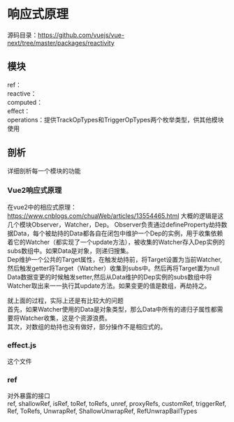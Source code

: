 # 响应式原理
源码目录：https://github.com/vuejs/vue-next/tree/master/packages/reactivity  

## 模块
ref：   
reactive：  
computed：  
effect：  
operations：提供TrackOpTypes和TriggerOpTypes两个枚举类型，供其他模块使用

## 剖析
详细剖析每一个模块的功能  

### Vue2响应式原理
在vue2中的相应式原理：https://www.cnblogs.com/chuaWeb/articles/13554465.html
大概的逻辑是这几个模块Observer，Watcher，Dep。
Observer负责通过defineProperty劫持数据Data，每个被劫持的Data都各自在闭包中维护一个Dep的实例，用于收集依赖着它的Watcher（都实现了一个update方法），被收集的Watcher存入Dep实例的subs数组中。如果Data是对象，则递归搜集。  
Dep维护一个公共的Target属性，在触发劫持前，将Target设置为当前Watcher, 然后触发getter将Target（Watcher）收集到subs中。然后再将Target置为null  
Data数据变更的时候触发setter,然后从Data维护的Dep实例的subs数组中将Watcher取出来一一执行其update方法。如果变更的值是数组，再劫持之。  

就上面的过程，实际上还是有比较大的问题  
首先，如果Watcher使用的Data是对象类型，那么Data中所有的递归子属性都需要将Watcher收集，这是个资源浪费。  
其次，对数组的劫持也没有做好，部分操作不是相应式的。  

### effect.js
这个文件  
      
### ref
对外暴露的接口  
  ref,
  shallowRef,
  isRef,
  toRef,
  toRefs,
  unref,
  proxyRefs,
  customRef,
  triggerRef,
  Ref,
  ToRefs,
  UnwrapRef,
  ShallowUnwrapRef,
  RefUnwrapBailTypes  
